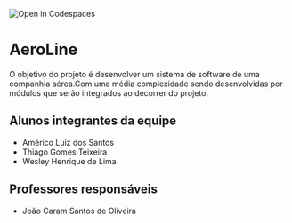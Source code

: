 ![Open in Codespaces](https://classroom.github.com/assets/open-in-codespaces-abfff4d4e15f9e1bd8274d9a39a0befe03a0632bb0f153d0ec72ff541cedbe34.svg)
# AeroLine
O objetivo do projeto é desenvolver  um sistema de software de uma companhia aérea.Com uma média complexidade sendo
desenvolvidas por módulos que serão integrados ao decorrer do projeto.

## Alunos integrantes da equipe

* Américo Luiz dos Santos
* Thiago Gomes Teixeira
* Wesley Henrique de Lima

## Professores responsáveis

* João Caram Santos de Oliveira


